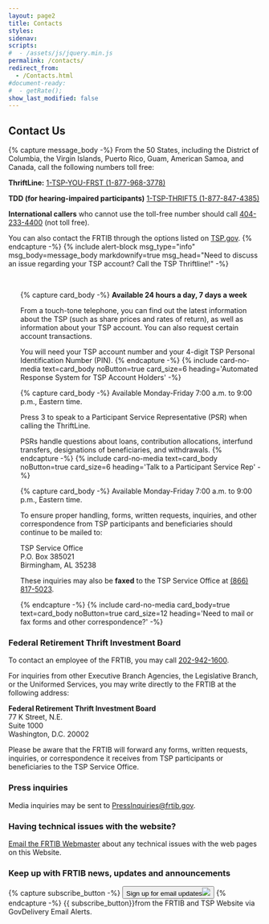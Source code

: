 ```yaml
---
layout: page2
title: Contacts
styles:
sidenav:
scripts:
#  - /assets/js/jquery.min.js
permalink: /contacts/
redirect_from:
  - /Contacts.html
#document-ready:
#  - getRate();
show_last_modified: false
---
```


## Contact Us

{% capture message_body -%}
From the 50 States, including the District of Columbia, the Virgin Islands, Puerto Rico, Guam, American Samoa, and Canada, call the following numbers toll free:

__ThriftLine:__
<a href="tel:1-877-968-3778">1-TSP-YOU-FRST (1-877-968-3778)</a>

__TDD (for hearing-impaired participants)__
<a href="tel:1-877-847-4385">1-TSP-THRIFT5 (1-877-847-4385)</a>

__International callers__ who cannot use the toll-free number should call <a href="tel:404-233-4400">404-233-4400</a>
(not toll free).

You can also contact the FRTIB through the options listed on
<a href="https://www.tsp.gov/contact" target="_blank">TSP.gov</a>.
{% endcapture -%}
{% include alert-block msg_type="info" msg_body=message_body markdownify=true
  msg_head="Need to discuss an issue regarding your TSP account?  Call the TSP Thriftline!" -%}

<br clear="all">

<ul class="usa-card-group">

<!--start of automated response card -->
{% capture card_body -%}
__Available 24 hours a day, 7 days a week__

From a touch-tone telephone, you can find out the latest information about the TSP (such as share prices and rates of return), as well as information about your TSP account.  You can also request certain account transactions.

You will need your TSP account number and your 4-digit TSP Personal Identification Number (PIN).
{% endcapture -%}
{% include card-no-media text=card_body noButton=true card_size=6
  heading='Automated Response System for TSP Account Holders' -%}

<!--start of talk to card -->
{% capture card_body -%}
Available Monday-Friday   7:00 a.m. to 9:00 p.m., Eastern time.

Press 3 to speak to a Participant Service Representative (PSR) when calling the ThriftLine.

PSRs handle questions about loans, contribution allocations, interfund transfers, designations of beneficiaries, and withdrawals.
{% endcapture -%}
{% include card-no-media text=card_body noButton=true card_size=6
  heading='Talk to a Participant Service Rep' -%}

<!--start of mail or fax card -->
{% capture card_body -%}
Available Monday-Friday   7:00 a.m. to 9:00 p.m., Eastern time.

To ensure proper handling, forms, written requests, inquiries, and other correspondence from TSP participants and beneficiaries should continue to be mailed to:

TSP Service Office <br>
P.O. Box 385021<br>
Birmingham, AL 35238

These inquiries may also be __faxed__ to the TSP Service Office at <a href="tel:(866) 817-5023">(866) 817-5023</a>.

{% endcapture -%}
{% include card-no-media card_body=true text=card_body noButton=true card_size=12
  heading='Need to mail or fax forms and other correspondence?' -%}

</ul>

### Federal Retirement Thrift Investment Board

To contact an employee of the FRTIB, you may call <a href="tel:202-942-1600">202-942-1600</a>.

For inquiries from other Executive Branch Agencies, the Legislative Branch, or the Uniformed Services, you may write directly to the FRTIB at the following address:

__Federal Retirement Thrift Investment Board__<br>
77 K Street, N.E. <br>
Suite 1000<br>
Washington, D.C. 20002

Please be aware that the FRTIB will forward any forms, written requests, inquiries, or correspondence it receives from TSP participants or beneficiaries to the TSP Service Office.

### Press inquiries

Media inquiries may be sent to <PressInquiries@frtib.gov>.

### Having technical issues with the website?

<a href="mailto:webmaster@tsp.gov?subject=FRTIB website technical issues">Email the FRTIB Webmaster</a> about any technical issues with the web pages on this Website.

### Keep up with FRTIB news, updates and announcements

{% capture subscribe_button -%}
<a href="https://public.govdelivery.com/accounts/USTSP/subscriber/new?pop=t" target="_blank"><button class="usa-button thin on-card subscribe">Sign up for email updates<img src="../img/usa-icons/launch.svg" class="subscribe-img"></button></a>
{% endcapture -%}
{{ subscribe_button}}from the FRTIB and TSP Website via GovDelivery Email Alerts.  

<!-- CONTENT END -->
